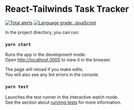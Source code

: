 # React-Tailwinds Task Tracker
[![Total alerts](https://img.shields.io/lgtm/alerts/g/benedictkioko/react-task-tracker.svg?logo=lgtm&logoWidth=18)](https://lgtm.com/projects/g/benedictkioko/react-task-tracker/alerts/)
[![Language grade: JavaScript](https://img.shields.io/lgtm/grade/javascript/g/benedictkioko/react-task-tracker.svg?logo=lgtm&logoWidth=18)](https://lgtm.com/projects/g/benedictkioko/react-task-tracker/context:javascript)


In the project directory, you can run:

### `yarn start`

Runs the app in the development mode.\
Open [http://localhost:3000](http://localhost:3000) to view it in the browser.

The page will reload if you make edits.\
You will also see any lint errors in the console.

### `yarn test`

Launches the test runner in the interactive watch mode.\
See the section about [running tests](https://facebook.github.io/create-react-app/docs/running-tests) for more information.

